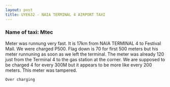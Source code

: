 ```yaml
---
layout: post
title: UYE632 - NAIA TERMINAL 4 AIRPORT TAXI
---
```


### Name of taxi: Mtec

Meter was runnung very fast.  It is 17km from NAIA TERMINAL 4 to Festival Mall.  We were charged P500.  Flag down is 70 for first 500 meters but his meter runnuning as soon as we left the terminal.  The meter was already 120 just from the Terminal 4 to the gas station at the corner.  We are supposed to be charged 4 for every 300M but it appears to be more like every 200 meters.  This meter was tampered.

```Over charging```
